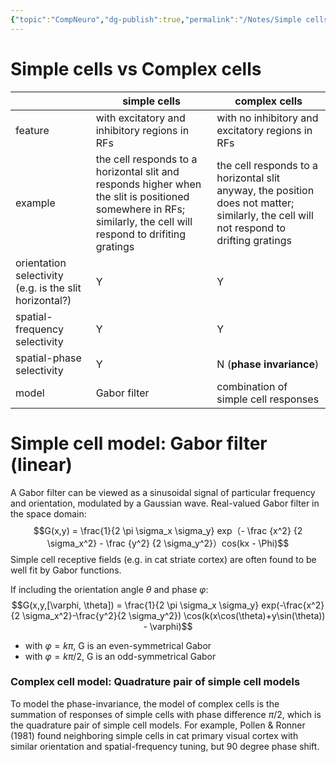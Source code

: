 ```yaml
---
{"topic":"CompNeuro","dg-publish":true,"permalink":"/Notes/Simple cells and Complex cells/","dgPassFrontmatter":true,"noteIcon":""}
---
```



# Simple cells vs Complex cells
| | simple cells| complex cells |
| --- | --- | --- |
| feature | with excitatory and inhibitory regions in RFs | with no inhibitory and excitatory regions in RFs|
| example | the cell responds to a horizontal slit and responds higher when the slit is positioned somewhere in RFs; similarly, the cell will respond to drifiting gratings | the cell responds to a horizontal slit anyway, the position does not matter; similarly, the cell will not respond to drifting gratings|
| orientation selectivity (e.g. is the slit horizontal?) | Y | Y |
| spatial-frequency selectivity | Y | Y |
| spatial-phase selectivity | Y | N (**phase invariance**)|
| model | Gabor filter | combination of simple cell responses |

# Simple cell model: Gabor filter (linear)
A Gabor filter can be viewed as a sinusoidal signal of particular frequency and orientation, modulated by a Gaussian wave.
Real-valued Gabor filter in the space domain: 
$$G(x,y) = \frac{1}{2 \pi \sigma_x \sigma_y} exp（- \frac {x^2} {2 \sigma_x^2} - \frac {y^2} {2 \sigma_y^2}）cos(kx - \Phi)$$
Simple cell receptive fields (e.g. in cat striate cortex) are often found to be well fit by Gabor functions. 

If including the orientation angle $\theta$ and phase $\varphi$:
$$G(x,y,[\varphi, \theta]) = \frac{1}{2 \pi \sigma_x \sigma_y} exp(-\frac{x^2}{2 \sigma_x^2}-\frac{y^2}{2 \sigma_y^2})  \cos(k(x\cos(\theta)+y\sin(\theta)) - \varphi)$$
- with $\varphi = k \pi$, G is an even-symmetrical Gabor 
- with $\varphi = k \pi /2$, G is an odd-symmetrical Gabor 

### Complex cell model: Quadrature pair of simple cell models
To model the phase-invariance, the model of complex cells is the summation of responses of simple cells with phase difference $\pi/2$, which is the quadrature pair of simple cell models.
For example, Pollen & Ronner (1981) found neighboring simple cells in cat primary visual cortex with similar orientation and spatial-frequency tuning, but 90 degree phase shift. 